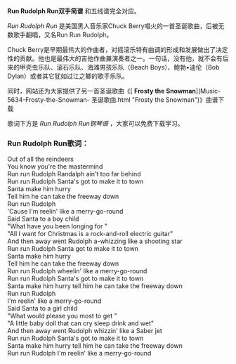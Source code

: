 

**Run Rudolph Run双手简谱** 和五线谱完全对应。

_Run Rudolph Run_ 是美国黑人音乐家Chuck Berry唱火的一首圣诞歌曲，后被无数歌手翻唱，又名Run Run Rudolph。

Chuck
Berry是早期最伟大的作曲者，对摇滚乐特有曲调的形成和发展做出了决定性的贡献。他也是最伟大的吉他作曲兼演奏者之一。一句话，没有他，就不会有后来的甲壳虫乐队、滚石乐队、海滩男孩乐队（Beach
Boys）、鲍勃•迪伦（Bob Dylan）或者其它犹如过江之鲫的歌手乐队。

同时，网站还为大家提供了另一首圣诞歌曲《[ **Frosty the Snowman**](Music-5634-Frosty-the-Snowman-
圣诞歌曲.html "Frosty the Snowman")》曲谱下载

歌词下方是 _Run Rudolph Run钢琴谱_ ，大家可以免费下载学习。

### Run Rudolph Run歌词：

Out of all the reindeers  
You know you're the mastermind  
Run run Rudolph Randalph ain't too far behind  
Run run Rudolph Santa's got to make it to town  
Santa make him hurry  
Tell him he can take the freeway down  
Run run Rudolph  
'Cause I'm reelin' like a merry-go-round  
Said Santa to a boy child  
"What have you been longing for "  
"All I want for Christmas is a rock-and-roll electric guitar"  
And then away went Rudolph a-whizzing like a shooting star  
Run run Rudolph Santa got to make it to town  
Santa make him hurry  
Tell him he can take the freeway down  
Run run Rudolph wheelin' like a merry-go-round  
Run run Rudolph Santa's got to make it to town  
Santa make him hurry tell him he can take the freeway down  
Run run Rudolph  
I'm reelin' like a merry-go-round  
Said Santa to a girl child  
"What would please you most to get "  
"A little baby doll that can cry sleep drink and wet"  
And then away went Rudolph whizzin' like a Saber jet  
Run run Rudolph Santa's got to make it to town  
Santa make him hurry tell him he can take the freeway down  
Run run Rudolph I'm reelin' like a merry-go-round

